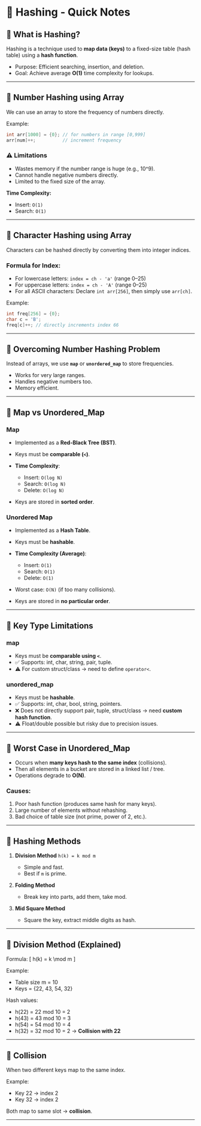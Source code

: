 # 📘 Hashing - Quick Notes

## 🔹 What is Hashing?

Hashing is a technique used to **map data (keys)** to a fixed-size table (hash table) using a **hash function**.

- Purpose: Efficient searching, insertion, and deletion.
- Goal: Achieve average **O(1)** time complexity for lookups.

---

## 🔹 Number Hashing using Array

We can use an array to store the frequency of numbers directly.

Example:

```cpp
int arr[1000] = {0}; // for numbers in range [0,999]
arr[num]++;          // increment frequency
```

### ⚠️ Limitations

- Wastes memory if the number range is huge (e.g., 10^9).
- Cannot handle negative numbers directly.
- Limited to the fixed size of the array.

**Time Complexity:**

- Insert: `O(1)`
- Search: `O(1)`

---

## 🔹 Character Hashing using Array

Characters can be hashed directly by converting them into integer indices.

### Formula for Index:

- For lowercase letters:
  `index = ch - 'a'` (range 0–25)
- For uppercase letters:
  `index = ch - 'A'` (range 0–25)
- For all ASCII characters:
  Declare `int arr[256]`, then simply use `arr[ch]`.

Example:

```cpp
int freq[256] = {0};
char c = 'B';
freq[c]++; // directly increments index 66
```

---

## 🔹 Overcoming Number Hashing Problem

Instead of arrays, we use **`map`** or **`unordered_map`** to store frequencies.

- Works for very large ranges.
- Handles negative numbers too.
- Memory efficient.

---

## 🔹 Map vs Unordered_Map

### **Map**

- Implemented as a **Red-Black Tree (BST)**.
- Keys must be **comparable (`<`)**.
- **Time Complexity**:

  - Insert: `O(log N)`
  - Search: `O(log N)`
  - Delete: `O(log N)`

- Keys are stored in **sorted order**.

### **Unordered Map**

- Implemented as a **Hash Table**.
- Keys must be **hashable**.
- **Time Complexity (Average)**:

  - Insert: `O(1)`
  - Search: `O(1)`
  - Delete: `O(1)`

- Worst case: `O(N)` (if too many collisions).
- Keys are stored in **no particular order**.

---

## 🔹 Key Type Limitations

### map

- Keys must be **comparable using `<`**.
- ✅ Supports: int, char, string, pair, tuple.
- ⚠️ For custom struct/class → need to define `operator<`.

### unordered_map

- Keys must be **hashable**.
- ✅ Supports: int, char, bool, string, pointers.
- ❌ Does not directly support pair, tuple, struct/class → need **custom hash function**.
- ⚠️ Float/double possible but risky due to precision issues.

---

## 🔹 Worst Case in Unordered_Map

- Occurs when **many keys hash to the same index** (collisions).
- Then all elements in a bucket are stored in a linked list / tree.
- Operations degrade to **O(N)**.

### Causes:

1. Poor hash function (produces same hash for many keys).
2. Large number of elements without rehashing.
3. Bad choice of table size (not prime, power of 2, etc.).

---

## 🔹 Hashing Methods

1. **Division Method**
   `h(k) = k mod m`

   - Simple and fast.
   - Best if `m` is prime.

2. **Folding Method**

   - Break key into parts, add them, take mod.

3. **Mid Square Method**

   - Square the key, extract middle digits as hash.

---

## 🔹 Division Method (Explained)

Formula:
[
h(k) = k \mod m
]

Example:

- Table size m = 10
- Keys = {22, 43, 54, 32}

Hash values:

- h(22) = 22 mod 10 = 2
- h(43) = 43 mod 10 = 3
- h(54) = 54 mod 10 = 4
- h(32) = 32 mod 10 = 2 → **Collision with 22**

---

## 🔹 Collision

When two different keys map to the same index.

Example:

- Key 22 → index 2
- Key 32 → index 2

Both map to same slot → **collision**.

---
